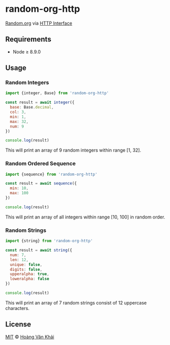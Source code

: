 # random-org-http

[Random.org](https://random.org) via [HTTP Interface](https://www.random.org/clients/http/)

## Requirements

* Node ≥ 8.9.0

## Usage

### Random Integers

```javascript
import {integer, Base} from 'random-org-http'

const result = await integer({
  base: Base.decimal,
  col: 3,
  min: 1,
  max: 32,
  num: 9
})

console.log(result)
```

This will print an array of 9 random integers within range [1, 32].

### Random Ordered Sequence

```javascript
import {sequence} from 'random-org-http'

const result = await sequence({
  min: 10,
  max: 100
})

console.log(result)
```

This will print an array of all integers within range [10, 100] in random order.

### Random Strings

```javascript
import {string} from 'random-org-http'

const result = await string({
  num: 7,
  len: 12,
  unique: false,
  digits: false,
  upperalpha: true,
  loweralpha: false
})

console.log(result)
```

This will print an array of 7 random strings consist of 12 uppercase characters.

## License

[MIT](https://git.io/vhaEz) © [Hoàng Văn Khải](https://github.com/KSXGitHub)
